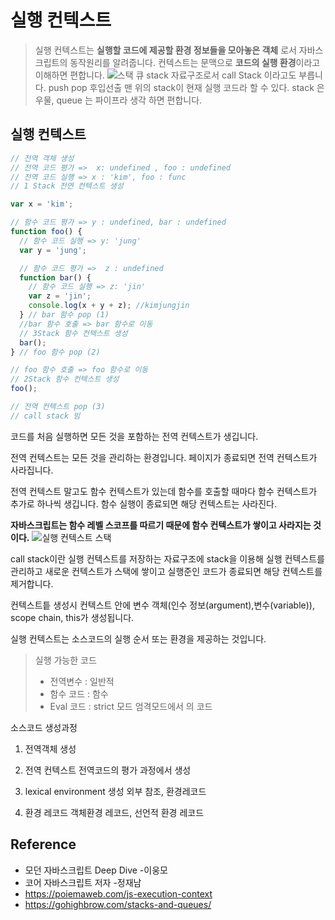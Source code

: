 # 실행 컨텍스트

> 실행 컨텍스트는 **실행할 코드에 제공할 환경 정보들을 모아놓은 객체** 로서 자바스크립트의 동작원리를 알려줍니다.
> 컨텍스트는 문맥으로 **코드의 실행 환경**이라고 이해하면 편합니다.
> ![스택 큐](https://4cawmi2va33i3w6dek1d7y1m-wpengine.netdna-ssl.com/wp-content/uploads/2018/07/Computer-science-fundamentals_6.1.png)
> stack 자료구조로서 call Stack 이라고도 부릅니다. push pop 후입선출 맨 위의 stack이 현재 실행 코드라 할 수 있다.
> stack 은 우물, queue 는 파이프라 생각 하면 편합니다.

## 실행 컨텍스트

```javascript
// 전역 객체 생성
// 전역 코드 평가 =>  x: undefined , foo : undefined
// 전역 코드 실행 => x : 'kim', foo : func
// 1 Stack 전연 컨텍스트 생성

var x = 'kim';

// 함수 코드 평가 => y : undefined, bar : undefined
function foo() {
  // 함수 코드 실행 => y: 'jung'
  var y = 'jung';

  // 함수 코드 평가 =>  z : undefined
  function bar() {
    // 함수 코드 실행 => z: 'jin'
    var z = 'jin';
    console.log(x + y + z); //kimjungjin
  } // bar 함수 pop (1)
  //bar 함수 호출 => bar 함수로 이동
  // 3Stack 함수 컨텍스트 생성
  bar();
} // foo 함수 pop (2)

// foo 함수 호출 => foo 함수로 이동
// 2Stack 함수 컨텍스트 생성
foo();

// 전역 컨텍스트 pop (3)
// call stack 빔
```

코드를 처음 실행하면 모든 것을 포함하는 전역 컨텍스트가 생깁니다.

전역 컨텍스트는 모든 것을 관리하는 환경입니다. 페이지가 종료되면 전역 컨텍스트가 사라집니다.

전역 컨텍스트 말고도 함수 컨텍스트가 있는데 함수를 호출할 때마다 함수 컨텍스트가 추가로 하나씩 생깁니다. 함수 실행이 종료되면 해당 컨텍스트는 사라진다.

**자바스크립트는 함수 레벨 스코프를 따르기 때문에 함수 컨텍스트가 쌓이고 사라지는 것이다.**
![실행 컨텍스트 스택](https://poiemaweb.com/img/ec_1.png)

call stack이란 실행 컨텍스트를 저장하는 자료구조에 stack을 이용해 실행 컨텍스트를 관리하고 새로운 컨텍스트가 스택에 쌓이고 실행준인 코드가 종료되면 해당 컨텍스트를 제거합니다.

컨텍스트틑 생성시 컨텍스트 안에 변수 객체(인수 정보(argument),변수(variable)), scope chain, this가 생성됩니다.

실행 컨텍스트는 소스코드의 실행 순서 또는 환경을 제공하는 것입니다.

> 실행 가능한 코드
>
> - 전역변수 : 일반적
> - 함수 코드 : 함수
> - Eval 코드 : strict 모드 엄격모드에서 의 코드

소스코드 생성과정

1. 전역객체 생성

2. 전역 컨텍스트 전역코드의 평가 과정에서 생성

3. lexical environment 생성 외부 참조, 환경레코드

4. 환경 레코드 객체환경 레코드, 선언적 환경 레코드

## Reference

- 모던 자바스크립트 Deep Dive -이웅모
- 코어 자바스크립트 저자 -정재남
- https://poiemaweb.com/js-execution-context
- https://gohighbrow.com/stacks-and-queues/
